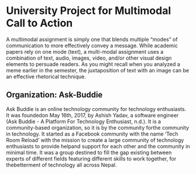 # University Project for Multimodal Call to Action

A multimodal assignment is simply one that blends multiple “modes” of communication to more effectively convey a message. While academic papers rely on one mode (text), a multi-modal assignment uses a combination of text, audio, images, video, and/or other visual design elements to persuade readers. As you might recall when you analyzed a meme earlier in the semester, the juxtaposition of text with an image can be an effective rhetorical technique.

## Organization: Ask-Buddie

Ask Buddie is an online technology community for technology enthusiasts. It was foundedon May 16th, 2017, by Ashish Yadav, a software engineer (Ask Buddie - A Platform For Technology Enthusiast, n.d.). It is a community-based organization, so it is by the community forthe community in technology. It started as a Facebook community with the name ‘Tech Room Reload’ with the mission to create a large community of technology enthusiasts to provide helpand support for each other and the community in minimal time. It was a group destined to fill the gap existing between experts of different fields featuring different skills to work together, for thebetterment of technology all across Nepal.
